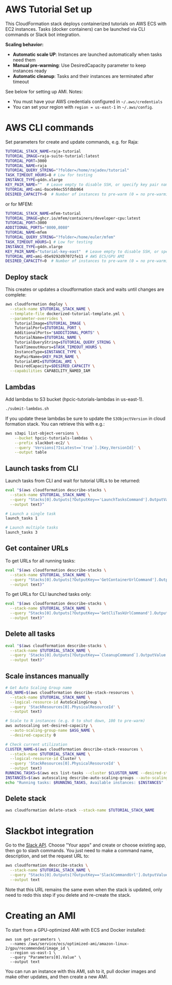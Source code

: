 # AWS Tutorial Set up

This CloudFormation stack deploys containerized tutorials on AWS ECS with EC2 instances.
Tasks (docker containers) can be launched via CLI commands or Slack bot integration.

**Scaling behavior:**
- **Automatic scale UP**: Instances are launched automatically when tasks need them
- **Manual pre-warming**: Use DesiredCapacity parameter to keep instances ready
- **Automatic cleanup**: Tasks and their instances are terminated after timeout

See below for setting up AMI.
Notes:
- You must have your AWS credentials configured in `~/.aws/credentials`
- You can set your region with `region = us-east-1` in `~/.aws/config`.

# AWS CLI commands
Set parameters for create and update commands, e.g. for Raja:
``` bash
TUTORIAL_STACK_NAME=raja-tutorial
TUTORIAL_IMAGE=raja-suite-tutorial:latest
TUTORIAL_PORT=3000
TUTORIAL_NAME=raja
TUTORIAL_QUERY_STRING="?folder=/home/rajadev/tutorial"
TASK_TIMEOUT_HOURS=8 # Low for testing
INSTANCE_TYPE=g4dn.xlarge
KEY_PAIR_NAME=""  # Leave empty to disable SSH, or specify key pair name
TUTORIAL_AMI=ami-0ace94ec55fdbb964
DESIRED_CAPACITY=0  # Number of instances to pre-warm (0 = no pre-warming, 10 = keep 10 ready)
```

or for MFEM:
``` bash
TUTORIAL_STACK_NAME=mfem-tutorial
TUTORIAL_IMAGE=ghcr.io/mfem/containers/developer-cpu:latest
TUTORIAL_PORT=3000
ADDITIONAL_PORTS="8000,8080"
TUTORIAL_NAME=mfem
TUTORIAL_QUERY_STRING="?folder=/home/euler/mfem"
TASK_TIMEOUT_HOURS=1 # Low for testing
INSTANCE_TYPE=g4dn.xlarge
KEY_PAIR_NAME="tutorial-key-east"  # Leave empty to disable SSH, or specify key pair name
TUTORIAL_AMI=ami-05e9292d97072fe11 # AWS ECS/GPU AMI
DESIRED_CAPACITY=0  # Number of instances to pre-warm (0 = no pre-warming, 10 = keep 10 ready)
```

## Deploy stack
This creates or updates a cloudformation stack and waits until changes are complete:
``` bash
aws cloudformation deploy \
  --stack-name $TUTORIAL_STACK_NAME \
  --template-file dockerized-tutorial-template.yml \
  --parameter-overrides \
    TutorialImage=$TUTORIAL_IMAGE \
    TutorialPort=$TUTORIAL_PORT \
    AdditionalPorts="$ADDITIONAL_PORTS" \
    TutorialName=$TUTORIAL_NAME \
    TutorialQueryString=$TUTORIAL_QUERY_STRING \
    TaskTimeoutHours=$TASK_TIMEOUT_HOURS \
    InstanceType=$INSTANCE_TYPE \
    KeyPairName=$KEY_PAIR_NAME \
    TutorialAMI=$TUTORIAL_AMI \
    DesiredCapacity=$DESIRED_CAPACITY \
  --capabilities CAPABILITY_NAMED_IAM
```

## Lambdas
Add lambdas to S3 bucket (hpcic-tutorials-lambdas in us-east-1).
``` bash
./submit-lambdas.sh
```

If you update these lambdas be sure to update the `S3ObjectVersion` in cloud formation stack. You can retrieve this with e.g.:
``` bash
aws s3api list-object-versions \
    --bucket hpcic-tutorials-lambdas \
    --prefix slackbot-ec2/ \
    --query 'Versions[?IsLatest==`true`].[Key,VersionId]' \
    --output table
```

## Launch tasks from CLI
Launch tasks from CLI and wait for tutorial URLs to be returned:
``` bash
eval "$(aws cloudformation describe-stacks \
  --stack-name $TUTORIAL_STACK_NAME \
  --query "Stacks[0].Outputs[?OutputKey=='LaunchTasksCommand'].OutputValue" \
  --output text)"

# Launch a single task
launch_tasks 1

# Launch multiple tasks
launch_tasks 3
```

## Get container URLs
To get URLs for all running tasks:
``` bash
eval "$(aws cloudformation describe-stacks \
  --stack-name $TUTORIAL_STACK_NAME \
  --query "Stacks[0].Outputs[?OutputKey=='GetContainerUrlCommand'].OutputValue" \
  --output text)"
```

To get URLs for CLI launched tasks only:
``` bash
eval "$(aws cloudformation describe-stacks \
  --stack-name $TUTORIAL_STACK_NAME \
  --query "Stacks[0].Outputs[?OutputKey=='GetCliTaskUrlCommand'].OutputValue" \
  --output text)"
```

## Delete all tasks
``` bash
eval "$(aws cloudformation describe-stacks \
  --stack-name $TUTORIAL_STACK_NAME \
  --query 'Stacks[0].Outputs[?OutputKey==`CleanupCommand`].OutputValue' \
  --output text)"
```

## Scale instances manually
``` bash
# Get Auto Scaling Group name
ASG_NAME=$(aws cloudformation describe-stack-resources \
  --stack-name $TUTORIAL_STACK_NAME \
  --logical-resource-id AutoScalingGroup \
  --query 'StackResources[0].PhysicalResourceId' \
  --output text)

# Scale to N instances (e.g. 0 to shut down, 100 to pre-warm)
aws autoscaling set-desired-capacity \
  --auto-scaling-group-name $ASG_NAME \
  --desired-capacity 0

# Check current utilization
CLUSTER_NAME=$(aws cloudformation describe-stack-resources \
  --stack-name $TUTORIAL_STACK_NAME \
  --logical-resource-id Cluster \
  --query 'StackResources[0].PhysicalResourceId' \
  --output text)
RUNNING_TASKS=$(aws ecs list-tasks --cluster $CLUSTER_NAME --desired-status RUNNING --query 'length(taskArns[])')
INSTANCES=$(aws autoscaling describe-auto-scaling-groups --auto-scaling-group-names $ASG_NAME --query 'AutoScalingGroups[0].Instances[?LifecycleState==`InService`]' --output json | jq length)
echo "Running tasks: $RUNNING_TASKS, Available instances: $INSTANCES"
```

## Delete stack
``` bash
aws cloudformation delete-stack --stack-name $TUTORIAL_STACK_NAME
```

# Slackbot integration
Go to the [Slack API](https://api.slack.com/). Choose "Your apps" and create or choose existing app, then go to slash commands. You just need to make a command name, description, and set the request URL to:

``` bash
aws cloudformation describe-stacks \
  --stack-name $TUTORIAL_STACK_NAME \
  --query "Stacks[0].Outputs[?OutputKey=='SlackCommandUrl'].OutputValue" \
  --output text
```

Note that this URL remains the same even when the stack is updated, only need to redo this step if you delete and re-create the stack.

# Creating an AMI
To start from a GPU-optimized AMI with ECS and Docker installed:
```
aws ssm get-parameters \
  --names /aws/service/ecs/optimized-ami/amazon-linux-2/gpu/recommended/image_id \
  --region us-east-1 \
  --query "Parameters[0].Value" \
  --output text
```
You can run an instance with this AMI, ssh to it, pull docker images and make other updates, and then create a new AMI.
